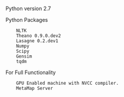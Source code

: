 Python version 2.7

Python Packages

        NLTK
        Theano 0.9.0.dev2
        Lasagne 0.2.dev1
        Numpy
        Scipy
        Gensim
        tqdm

For Full Functionality

        GPU Enabled machine with NVCC compiler.
        MetaMap Server
